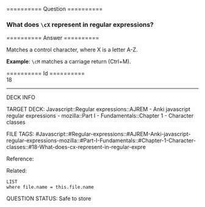 ========== Question ==========  

### What does `\cX` represent in regular expressions?  

========== Answer ==========  

Matches a control character, where X is a letter A-Z.

**Example**: `\cM` matches a carriage return (Ctrl+M).

========== Id ==========  
18

---

DECK INFO

TARGET DECK: Javascript::Regular expressions::AJREM - Anki javascript regular expressions - mozilla::Part I - Fundamentals::Chapter 1 - Character classes

FILE TAGS: #Javascript::#Regular-expressions::#AJREM-Anki-javascript-regular-expressions-mozilla::#Part-I-Fundamentals::#Chapter-1-Character-classes::#18-What-does-cx-represent-in-regular-expre

Reference:

Related:

```dataview
LIST
where file.name = this.file.name
```


QUESTION STATUS: Safe to store
